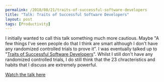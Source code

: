 ```yaml
---
permalink: /2018/08/21/traits-of-successful-software-developers
title: "Talk: Traits of Successful Software Developers"
layout: post
tags: [Productivity]
---
```

I initially wanted to call this talk something much more cautious. Maybe "A few things I've seen people do that I think are smart although I don't have any randomized controlled trials to prove it". I was eventually talked up to "[Traits of Successful Software Developers](https://www.bigmarker.com/microverse/Traits-of-Successful-Software-Developers-w-Robert-Heaton-from-Stripe)". Whilst I still don't have any randomized controlled trials, I do still think that the 23 chracteristics and habits that I discuss are extremely powerful.

[Watch the talk here](https://www.bigmarker.com/microverse/Traits-of-Successful-Software-Developers-w-Robert-Heaton-from-Stripe)
